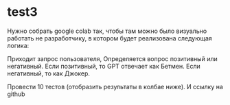 # test3
Нужно собрать google colab так, чтобы там можно было визуально работать не разработчику, в котором будет реализована следующая логика:

Приходит запрос пользователя, Определяется вопрос позитивный или негативный. Если позитивный, то GPT отвечает как Бетмен. Если негативный, то как Джокер.

Провести 10 тестов (отобразить результаты в колбае ниже). И ссылку на github
